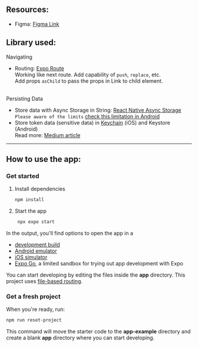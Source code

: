 ## Resources:

- Figma: [Figma Link](https://www.figma.com/design/oKjzsdV9aCx3NYKGIQyIqP/App-UI?node-id=0%3A1&t=6y3risP9790p7Mcn-1)


## Library used:

Navigating
- Routing: [Expo Route](https://docs.expo.dev/router/navigating-pages/) </br>
Working like next route. Add capability of `push`, `replace`, etc. </br>
Add props `asChild` to pass the props in Link to child element. </br> </br>

Persisting Data
- Store data with Async Storage in String: [React Native Async Storage](https://github.com/react-native-async-storage/async-storage) <br/>
`Please aware of the limits` [check this limitation in Android](https://react-native-async-storage.github.io/async-storage/docs/advanced/db_size)
- Store token data (sensitive data) in [Keychain](https://github.com/oblador/react-native-keychain) (iOS) and Keystore (Android) <br/>
Read more: [Medium article](https://medium.com/@shahidrogers/react-native-basics-mastering-secure-storage-solutions-071a0fc75201)


---
## How to use the app:

### Get started

1. Install dependencies

   ```bash
   npm install
   ```

2. Start the app

   ```bash
    npx expo start
   ```

In the output, you'll find options to open the app in a

- [development build](https://docs.expo.dev/develop/development-builds/introduction/)
- [Android emulator](https://docs.expo.dev/workflow/android-studio-emulator/)
- [iOS simulator](https://docs.expo.dev/workflow/ios-simulator/)
- [Expo Go](https://expo.dev/go), a limited sandbox for trying out app development with Expo

You can start developing by editing the files inside the **app** directory. This project uses [file-based routing](https://docs.expo.dev/router/introduction).

### Get a fresh project

When you're ready, run:

```bash
npm run reset-project
```

This command will move the starter code to the **app-example** directory and create a blank **app** directory where you can start developing.

